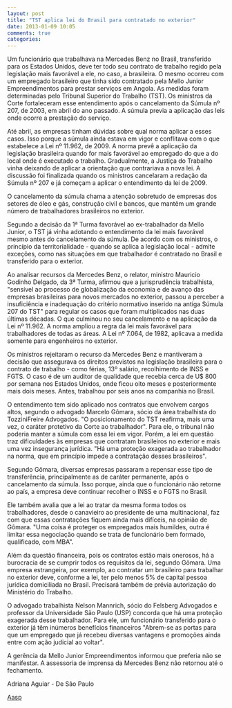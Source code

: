 ```yaml
---
layout: post
title: "TST aplica lei do Brasil para contratado no exterior"
date: 2013-01-09 10:05
comments: true
categories: 
---
```

Um funcionário que trabalhava na Mercedes Benz no Brasil, transferido para os Estados Unidos, deve ter todo seu contrato de trabalho regido pela legislação mais favorável a ele, no caso, a brasileira. O mesmo ocorreu com um empregado brasileiro que tinha sido contratado pela Mello Junior Empreendimentos para prestar serviços em Angola. As medidas foram determinadas pelo Tribunal Superior do Trabalho (TST). Os ministros da Corte fortaleceram esse entendimento após o cancelamento da Súmula nº 207, de 2003, em abril do ano passado. A súmula previa a aplicação das leis onde ocorre a prestação do serviço. 

Até abril, as empresas tinham dúvidas sobre qual norma aplicar a esses casos. Isso porque a súmula ainda estava em vigor e conflitava com o que estabelece a Lei nº 11.962, de 2009. A norma prevê a aplicação da legislação brasileira quando for mais favorável ao empregado do que a do local onde é executado o trabalho. Gradualmente, a Justiça do Trabalho vinha deixando de aplicar a orientação que contrariava a nova lei. A discussão foi finalizada quando os ministros cancelaram a redação da Súmula nº 207 e já começam a aplicar o entendimento da lei de 2009. 

O cancelamento da súmula chama a atenção sobretudo de empresas dos setores de óleo e gás, construção civil e bancos, que mantêm um grande número de trabalhadores brasileiros no exterior. 

Segundo a decisão da 1ª Turma favorável ao ex-trabalhador da Mello Junior, o TST já vinha adotando o entendimento da lei mais favorável mesmo antes do cancelamento da súmula. De acordo com os ministros, o princípio da territorialidade - quando se aplica a legislação local - admite exceções, como nas situações em que trabalhador é contratado no Brasil e transferido para o exterior. 

Ao analisar recursos da Mercedes Benz, o relator, ministro Mauricio Godinho Delgado, da 3ª Turma, afirmou que a jurisprudência trabalhista, "sensível ao processo de globalização da economia e de avanço das empresas brasileiras para novos mercados no exterior, passou a perceber a insuficiência e inadequação do critério normativo inserido na antiga Súmula 207 do TST" para regular os casos que foram multiplicados nas duas últimas décadas. O que culminou no seu cancelamento e na aplicação da Lei nº 11.962. A norma ampliou a regra da lei mais favorável para trabalhadores de todas as áreas. A Lei nº 7.064, de 1982, aplicava a medida somente para engenheiros no exterior. 

Os ministros rejeitaram o recurso da Mercedes Benz e mantiveram a decisão que assegurava os direitos previstos na legislação brasileira para o contrato de trabalho - como férias, 13º salário, recolhimento de INSS e FGTS. O caso é de um auditor de qualidade que recebia cerca de U$ 800 por semana nos Estados Unidos, onde ficou oito meses e posteriormente mais dois meses. Antes, trabalhou por seis anos na companhia no Brasil. 

O entendimento tem sido aplicado nos contratos que envolvem cargos altos, segundo o advogado Marcelo Gômara, sócio da área trabalhista do TozziniFreire Advogados. "O posicionamento do TST reafirma, mais uma vez, o caráter protetivo da Corte ao trabalhador". Para ele, o tribunal não poderia manter a súmula com essa lei em vigor. Porém, a lei em questão traz dificuldades às empresas que contratam brasileiros no exterior e mais uma vez insegurança jurídica. "Há uma proteção exagerada ao trabalhador na norma, que em princípio impede a contratação desses brasileiros". 

Segundo Gômara, diversas empresas passaram a repensar esse tipo de transferência, principalmente as de caráter permanente, após o cancelamento da súmula. Isso porque, ainda que o funcionário não retorne ao país, a empresa deve continuar recolher o INSS e o FGTS no Brasil. 

Ele também avalia que a lei ao tratar da mesma forma todos os trabalhadores, desde o canavieiro ao presidente de uma multinacional, faz com que essas contratações fiquem ainda mais difíceis, na opinião de Gômara. "Uma coisa é proteger os empregados mais humildes, outra é limitar essa negociação quando se trata de funcionário bem formado, qualificado, com MBA". 

Além da questão financeira, pois os contratos estão mais onerosos, há a burocracia de se cumprir todos os requisitos da lei, segundo Gômara. Uma empresa estrangeira, por exemplo, ao contratar um brasileiro para trabalhar no exterior deve, conforme a lei, ter pelo menos 5% de capital pessoa jurídica domiciliada no Brasil. Precisará também de prévia autorização do Ministério do Trabalho. 

O advogado trabalhista Nelson Mannrich, sócio do Felsberg Advogados e professor da Universidade São Paulo (USP) concorda que há uma proteção exagerada desse trabalhador. Para ele, um funcionário transferido para o exterior já têm inúmeros benefícios financeiros "Abrem-se as portas para que um empregado que já recebeu diversas vantagens e promoções ainda entre com ação judicial ao voltar". 

A gerência da Mello Junior Empreendimentos informou que preferia não se manifestar. A assessoria de imprensa da Mercedes Benz não retornou até o fechamento. 

Adriana Aguiar - De São Paulo

[Aasp](http://www.aasp.org.br/aasp/imprensa/clipping/cli_noticia.asp?idnot=13607)